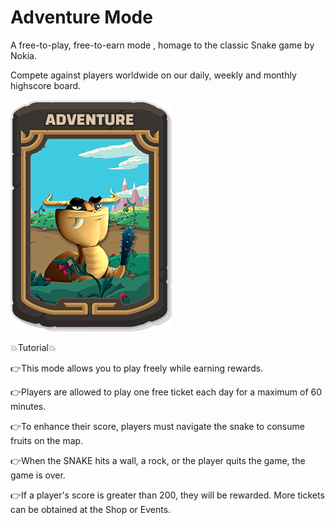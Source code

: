 # Adventure Mode

A free-to-play, free-to-earn mode , homage to the classic Snake game by Nokia.

Compete against players worldwide on our daily, weekly and monthly highscore board.

![Join now Naga game.](../.gitbook/assets/1.png)

💥Tutorial💥&#x20;

👉This mode allows you to play freely while earning rewards.&#x20;

👉Players are allowed to play one free ticket each day for a maximum of 60 minutes.&#x20;

👉To enhance their score, players must navigate the snake to consume fruits on the map.&#x20;

👉When the SNAKE hits a wall, a rock, or the player quits the game, the game is over.&#x20;

👉If a player's score is greater than 200, they will be rewarded. More tickets can be obtained at the Shop or Events.
